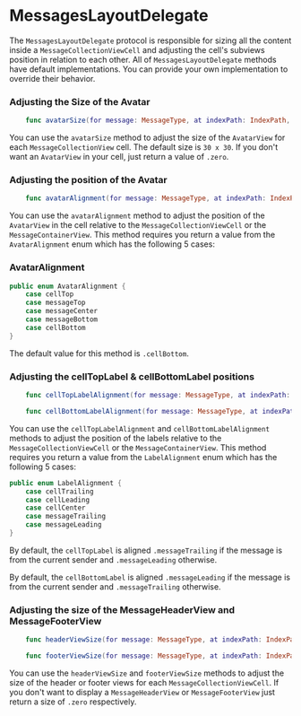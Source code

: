 # MessagesLayoutDelegate

The `MessagesLayoutDelegate` protocol is responsible for sizing all the content inside a `MessageCollectionViewCell` and adjusting the cell's subviews position in relation to each other. All of `MessagesLayoutDelegate` methods have default implementations. You can provide your own implementation to override their behavior.

### Adjusting the Size of the Avatar

```Swift
    func avatarSize(for message: MessageType, at indexPath: IndexPath, in messagesCollectionView: MessagesCollectionView) -> CGSize
```

You can use the `avatarSize` method to adjust the size of the `AvatarView` for each `MessageCollectionView` cell. The default size is `30 x 30`. If you don't want an `AvatarView` in your cell, just return a value of `.zero`.

### Adjusting the position of the Avatar

```Swift
    func avatarAlignment(for message: MessageType, at indexPath: IndexPath, in messagesCollectionView: MessagesCollectionView) -> AvatarAlignment
```

You can use the `avatarAlignment` method to adjust the position of the `AvatarView` in the cell relative to the `MessageCollectionViewCell` or the `MessageContainerView`. This method requires you return a value from the `AvatarAlignment` enum which has the following 5 cases:

### AvatarAlignment
```Swift
public enum AvatarAlignment {
	case cellTop
	case messageTop
	case messageCenter
	case messageBottom
	case cellBottom
}
```
The default value for this method is `.cellBottom`.


### Adjusting the cellTopLabel & cellBottomLabel positions
```Swift
    func cellTopLabelAlignment(for message: MessageType, at indexPath: IndexPath, in messagesCollectionView: MessagesCollectionView) -> LabelAlignment

    func cellBottomLabelAlignment(for message: MessageType, at indexPath: IndexPath, in messagesCollectionView: MessagesCollectionView) -> LabelAlignment
```

You can use the `cellTopLabelAlignment` and `cellBottomLabelAlignment` methods to adjust the position of the labels relative to the `MessageCollectionViewCell` or the `MessageContainerView`. This method requires you return a value from the `LabelAlignment` enum which has the following 5 cases:

```Swift
public enum LabelAlignment {
	case cellTrailing
	case cellLeading
	case cellCenter
	case messageTrailing
	case messageLeading
}
```

By default, the `cellTopLabel` is aligned `.messageTrailing` if the message is from the current sender and `.messageLeading` otherwise.

By default, the `cellBottomLabel` is aligned `.messageLeading` if the message is from the current sender and `.messageTrailing` otherwise.

### Adjusting the size of the MessageHeaderView and MessageFooterView

```Swift
    func headerViewSize(for message: MessageType, at indexPath: IndexPath, in messagesCollectionView: MessagesCollectionView) -> CGSize

    func footerViewSize(for message: MessageType, at indexPath: IndexPath, in messagesCollectionView: MessagesCollectionView) -> CGSize
```

You can use the `headerViewSize` and `footerViewSize` methods to adjust the size of the header or footer views for each `MessageCollectionViewCell`. If you don't want to display a `MessageHeaderView` or `MessageFooterView` just return a size of `.zero` respectively. 

